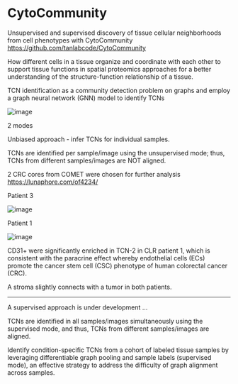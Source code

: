 # CytoCommunity
Unsupervised and supervised discovery of tissue cellular neighborhoods from cell phenotypes with CytoCommunity
https://github.com/tanlabcode/CytoCommunity 

How different cells in a tissue organize and coordinate with each other to support tissue functions in spatial proteomics approaches for a better understanding of the structure-function relationship of a tissue.

TCN identification as a community detection problem on graphs and employ a graph neural network (GNN) model to identify TCNs

![image](https://github.com/Elena983/CytoCommunity/assets/68946912/4354e923-cc15-40de-a925-09b1d3a4bd9d)

2 modes

Unbiased approach - infer TCNs for individual samples. 

TCNs are identified per sample/image using the unsupervised mode; thus, TCNs from different samples/images are NOT aligned.

2 CRC cores from COMET were chosen for further analysis
https://lunaphore.com/of4234/

Patient 3

![image](https://github.com/Elena983/CytoCommunity/assets/68946912/ef8dd872-2ed7-440f-8983-cc400f123d23)

Patient 1

![image](https://github.com/Elena983/CytoCommunity/assets/68946912/891ef772-6737-49e0-ad73-3dac202da0b4)

CD31+ were significantly enriched in TCN-2 in CLR patient 1, which is consistent with the paracrine effect whereby endothelial cells (ECs) promote the cancer stem cell (CSC) phenotype of human colorectal cancer (CRC).

A stroma slightly connects with a tumor in both patients.

-------------------

A supervised approach is under development ...

TCNs are identified in all samples/images simultaneously using the supervised mode, and thus, TCNs from different samples/images are aligned.

Identify condition-specific TCNs from a cohort of labeled tissue samples by leveraging differentiable graph pooling and sample labels (supervised mode), an effective strategy to address the difficulty of graph alignment across samples.
